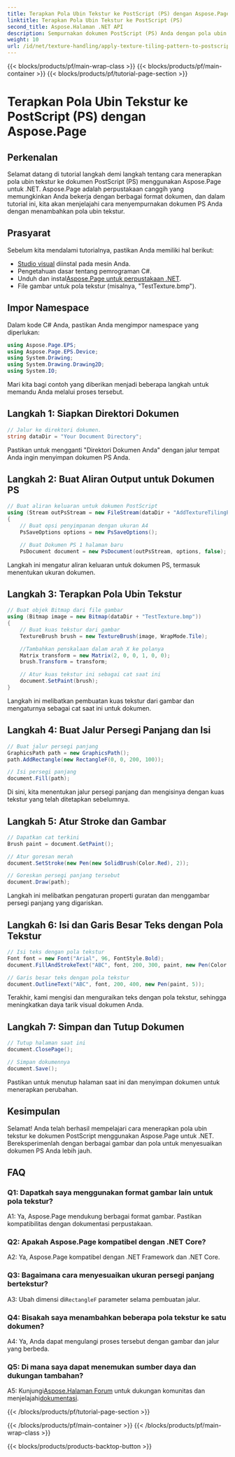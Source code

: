 ```yaml
---
title: Terapkan Pola Ubin Tekstur ke PostScript (PS) dengan Aspose.Page
linktitle: Terapkan Pola Ubin Tekstur ke PostScript (PS)
second_title: Aspose.Halaman .NET API
description: Sempurnakan dokumen PostScript (PS) Anda dengan pola ubin tekstur menggunakan Aspose.Page untuk .NET. Ikuti panduan langkah demi langkah kami untuk sentuhan kreatif.
weight: 10
url: /id/net/texture-handling/apply-texture-tiling-pattern-to-postscript-ps/
---
```


{{< blocks/products/pf/main-wrap-class >}}
{{< blocks/products/pf/main-container >}}
{{< blocks/products/pf/tutorial-page-section >}}

# Terapkan Pola Ubin Tekstur ke PostScript (PS) dengan Aspose.Page

## Perkenalan

Selamat datang di tutorial langkah demi langkah tentang cara menerapkan pola ubin tekstur ke dokumen PostScript (PS) menggunakan Aspose.Page untuk .NET. Aspose.Page adalah perpustakaan canggih yang memungkinkan Anda bekerja dengan berbagai format dokumen, dan dalam tutorial ini, kita akan menjelajahi cara menyempurnakan dokumen PS Anda dengan menambahkan pola ubin tekstur.

## Prasyarat

Sebelum kita mendalami tutorialnya, pastikan Anda memiliki hal berikut:

- [Studio visual](https://visualstudio.microsoft.com/) diinstal pada mesin Anda.
- Pengetahuan dasar tentang pemrograman C#.
-  Unduh dan instal[Aspose.Page untuk perpustakaan .NET](https://releases.aspose.com/page/net/).
- File gambar untuk pola tekstur (misalnya, "TestTexture.bmp").

## Impor Namespace

Dalam kode C# Anda, pastikan Anda mengimpor namespace yang diperlukan:

```csharp
using Aspose.Page.EPS;
using Aspose.Page.EPS.Device;
using System.Drawing;
using System.Drawing.Drawing2D;
using System.IO;
```

Mari kita bagi contoh yang diberikan menjadi beberapa langkah untuk memandu Anda melalui proses tersebut.

## Langkah 1: Siapkan Direktori Dokumen

```csharp
// Jalur ke direktori dokumen.
string dataDir = "Your Document Directory";
```

Pastikan untuk mengganti "Direktori Dokumen Anda" dengan jalur tempat Anda ingin menyimpan dokumen PS Anda.

## Langkah 2: Buat Aliran Output untuk Dokumen PS

```csharp
// Buat aliran keluaran untuk dokumen PostScript
using (Stream outPsStream = new FileStream(dataDir + "AddTextureTilingPattern_outPS.ps", FileMode.Create))
{
    // Buat opsi penyimpanan dengan ukuran A4
    PsSaveOptions options = new PsSaveOptions();

    // Buat Dokumen PS 1 halaman baru
    PsDocument document = new PsDocument(outPsStream, options, false);
```

Langkah ini mengatur aliran keluaran untuk dokumen PS, termasuk menentukan ukuran dokumen.

## Langkah 3: Terapkan Pola Ubin Tekstur

```csharp
// Buat objek Bitmap dari file gambar
using (Bitmap image = new Bitmap(dataDir + "TestTexture.bmp"))
{
    // Buat kuas tekstur dari gambar
    TextureBrush brush = new TextureBrush(image, WrapMode.Tile);

    //Tambahkan penskalaan dalam arah X ke polanya
    Matrix transform = new Matrix(2, 0, 0, 1, 0, 0);
    brush.Transform = transform;

    // Atur kuas tekstur ini sebagai cat saat ini
    document.SetPaint(brush);
}
```

Langkah ini melibatkan pembuatan kuas tekstur dari gambar dan mengaturnya sebagai cat saat ini untuk dokumen.

## Langkah 4: Buat Jalur Persegi Panjang dan Isi

```csharp
// Buat jalur persegi panjang
GraphicsPath path = new GraphicsPath();
path.AddRectangle(new RectangleF(0, 0, 200, 100));

// Isi persegi panjang
document.Fill(path);
```

Di sini, kita menentukan jalur persegi panjang dan mengisinya dengan kuas tekstur yang telah ditetapkan sebelumnya.

## Langkah 5: Atur Stroke dan Gambar

```csharp
// Dapatkan cat terkini
Brush paint = document.GetPaint();

// Atur goresan merah
document.SetStroke(new Pen(new SolidBrush(Color.Red), 2));

// Goreskan persegi panjang tersebut
document.Draw(path);
```

Langkah ini melibatkan pengaturan properti guratan dan menggambar persegi panjang yang digariskan.

## Langkah 6: Isi dan Garis Besar Teks dengan Pola Tekstur

```csharp
// Isi teks dengan pola tekstur
Font font = new Font("Arial", 96, FontStyle.Bold);
document.FillAndStrokeText("ABC", font, 200, 300, paint, new Pen(Color.Black, 2));

// Garis besar teks dengan pola tekstur
document.OutlineText("ABC", font, 200, 400, new Pen(paint, 5));
```

Terakhir, kami mengisi dan menguraikan teks dengan pola tekstur, sehingga meningkatkan daya tarik visual dokumen Anda.

## Langkah 7: Simpan dan Tutup Dokumen

```csharp
// Tutup halaman saat ini
document.ClosePage();

// Simpan dokumennya
document.Save();
```

Pastikan untuk menutup halaman saat ini dan menyimpan dokumen untuk menerapkan perubahan.

## Kesimpulan

Selamat! Anda telah berhasil mempelajari cara menerapkan pola ubin tekstur ke dokumen PostScript menggunakan Aspose.Page untuk .NET. Bereksperimenlah dengan berbagai gambar dan pola untuk menyesuaikan dokumen PS Anda lebih jauh.

## FAQ

### Q1: Dapatkah saya menggunakan format gambar lain untuk pola tekstur?

A1: Ya, Aspose.Page mendukung berbagai format gambar. Pastikan kompatibilitas dengan dokumentasi perpustakaan.

### Q2: Apakah Aspose.Page kompatibel dengan .NET Core?

A2: Ya, Aspose.Page kompatibel dengan .NET Framework dan .NET Core.

### Q3: Bagaimana cara menyesuaikan ukuran persegi panjang bertekstur?

 A3: Ubah dimensi di`RectangleF` parameter selama pembuatan jalur.

### Q4: Bisakah saya menambahkan beberapa pola tekstur ke satu dokumen?

A4: Ya, Anda dapat mengulangi proses tersebut dengan gambar dan jalur yang berbeda.

### Q5: Di mana saya dapat menemukan sumber daya dan dukungan tambahan?

 A5: Kunjungi[Aspose.Halaman Forum](https://forum.aspose.com/c/page/39) untuk dukungan komunitas dan menjelajahi[dokumentasi](https://reference.aspose.com/page/net/).

{{< /blocks/products/pf/tutorial-page-section >}}

{{< /blocks/products/pf/main-container >}}
{{< /blocks/products/pf/main-wrap-class >}}

{{< blocks/products/products-backtop-button >}}
